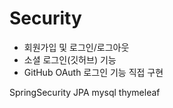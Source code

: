 # Security

-	회원가입 및 로그인/로그아웃
-	소셜 로그인(깃허브) 기능
-	GitHub OAuth 로그인 기능 직접 구현

SpringSecurity JPA mysql thymeleaf 

